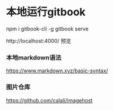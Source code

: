 # 本地运行gitbook

npm i gitbook-cli -g
gitbook serve

http://localhost:4000/ 预览


### 本地markdown语法
https://www.markdown.xyz/basic-syntax/


### 图片仓库
https://github.com/calali/imagehost